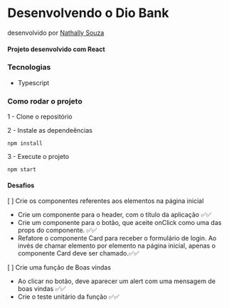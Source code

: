 # Desenvolvendo o Dio Bank
desenvolvido por [Nathally Souza](https://github.com/nathyts)

#### Projeto desenvolvido com React

### Tecnologias
- Typescript

### Como rodar o projeto

1 - Clone o repositório

2 - Instale as dependeências
    
    npm install

3 - Execute o projeto

    npm start

#### Desafios
[ ] Crie os componentes referentes aos elementos na página inicial
  - Crie um componente para o header, com o título da aplicação ✅✅
  - Crie um componente para o botão, que aceite onClick como uma das props do componente. ✅✅
  - Refatore o componente Card para receber o formulário de login. Ao invés de chamar elemento por elemento na página inicial, apenas o componente Card deve ser chamado.✅✅

[ ] Crie uma função de Boas vindas
  - Ao clicar no botão, deve aparecer um alert com uma mensagem de boas vindas ✅✅
  - Crie o teste unitário da função ✅✅
